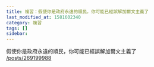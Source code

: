 ```yaml
---
title: 複習：假使你是政府永遠的順民，你可能已經誤解加爾文主義了
last_modified_at: 1581602340
category: 複習
tags: []
sidebar: 
---
```


<p>假使你是政府永遠的順民，你可能已經誤解加爾文主義了<br/>
<a href="/posts/269199988" target="_blank">/posts/269199988</a></p>
<p> </p>
